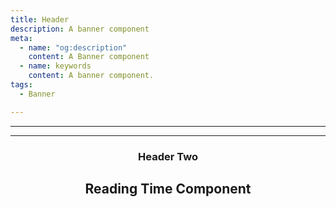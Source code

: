 ```yaml
---
title: Header
description: A banner component
meta:
  - name: "og:description"
    content: A Banner component
  - name: keywords
    content: A banner component.
tags:
  - Banner

---
```


<Header/>

---

<HeaderReadingTime />

---

### Header Two

<Header2 />



## Reading Time Component

<ReadingTime/>